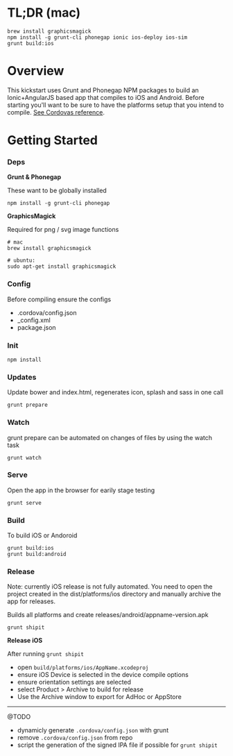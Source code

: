 TL;DR (mac)
===========

    brew install graphicsmagick
    npm install -g grunt-cli phonegap ionic ios-deploy ios-sim
    grunt build:ios

Overview
========

This kickstart uses Grunt and Phonegap NPM packages to build an Ionic+AngularJS based app that compiles to iOS and Android. Before starting you'll want to be sure to have the platforms setup that you intend to compile. [See Cordovas reference](http://cordova.apache.org/docs/en/edge/guide_platforms_index.md.html#Platform%20Guides).


Getting Started
===============

### Deps

**Grunt & Phonegap**

These want to be globally installed

    npm install -g grunt-cli phonegap

**GraphicsMagick**

Required for png / svg image functions

    # mac
    brew install graphicsmagick

    # ubuntu:
    sudo apt-get install graphicsmagick


### Config

Before compiling ensure the configs

- .cordova/config.json
- _config.xml
- package.json

### Init

    npm install

### Updates

Update bower and index.html, regenerates icon, splash and sass in one call

    grunt prepare

### Watch

grunt prepare can be automated on changes of files by using the watch task

    grunt watch

### Serve

Open the app in the browser for earily stage testing

    grunt serve

### Build

To build iOS or Andoroid

    grunt build:ios
    grunt build:android

### Release

Note: currently iOS release is not fully automated. You need to open
the project created in the dist/platforms/ios directory and manually
archive the app for releases.

Builds all platforms and create releases/android/appname-version.apk

    grunt shipit

**Release iOS**

After running ```grunt shipit```

- open ```build/platforms/ios/AppName.xcodeproj```
- ensure iOS Device is selected in the device compile options
- ensure orientation settings are selected
- select Product > Archive to build for release
- Use the Archive window to export for AdHoc or AppStore

---

@TODO

- dynamicly generate ```.cordova/config.json``` with grunt
- remove ```.cordova/config.json``` from repo
- script the generation of the signed IPA file if possible for ```grunt shipit```

